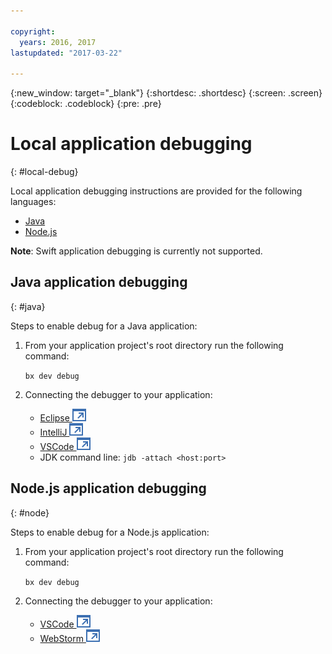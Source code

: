 ```yaml
---

copyright:
  years: 2016, 2017
lastupdated: "2017-03-22"

---
```

{:new_window: target="_blank"}
{:shortdesc: .shortdesc}
{:screen: .screen}
{:codeblock: .codeblock}
{:pre: .pre}

# Local application debugging
{: #local-debug}

Local application debugging instructions are provided for the following languages: 

* [Java](#java) 
* [Node.js](#node)

**Note**: Swift application debugging is currently not supported.

## Java application debugging
{: #java}

Steps to enable debug for a Java application:

1. From your application project's root directory run the following command:

	`bx dev debug`

2. Connecting the debugger to your application:

	* [Eclipse ![External link icon](../icons/launch-glyph.svg "External link icon")](http://help.eclipse.org/neon/index.jsp?topic=%2Forg.eclipse.jdt.doc.user%2Ftasks%2Ftask-remotejava_launch_config.htm)
	* [IntelliJ ![External link icon](../icons/launch-glyph.svg "External link icon")](https://www.jetbrains.com/help/idea/2016.3/run-debug-configuration-remote.html)
	* [VSCode ![External link icon](../icons/launch-glyph.svg "External link icon")](https://marketplace.visualstudio.com/items?itemName=donjayamanne.javadebugge)
	* JDK command line: `jdb -attach <host:port>`

## Node.js application debugging
 
{: #node}

Steps to enable debug for a Node.js application:

1. From your application project's root directory run the following command:

	`bx dev debug`

2. Connecting the debugger to your application:
	* [VSCode ![External link icon](../icons/launch-glyph.svg "External link icon")](https://blog.docker.com/2016/07/live-debugging-docker/)
	* [WebStorm ![External link icon](../icons/launch-glyph.svg "External link icon")](https://blog.alexseifert.com/2016/10/25/debugging-node-js-in-a-docker-container-with-webstorm/)


<!-- 
## Swift application debugging - content from mike tunnicliffe
{: #swift}

Steps to enable debug for a Swift application:  

1. On the App server (or system where the Swift application will execute), you should start the 'lldb server':
 - `lldb-server platform -->
<!-- listen <port number>`
2. On the App server, build the Kitura-based server application using the debug configuration: 
 - `swift build debug`
3. On the App server, start the Kitura-based server application:
 - `./build/debug/Kitura-Starter`
4. On the client system (also known as the host system), start the 'lldb client':
 - `lldb`
5. Configure lldb client to connect to lldb-server:
 - `(lldb) platform select remote-linux`
 - `(lldb) platform connect connect://<ip address server>:<port number server>`
6. Execute commands to debug remote program:
 - `(lldb) process attach -->
<!--pid 3626`
--> 

